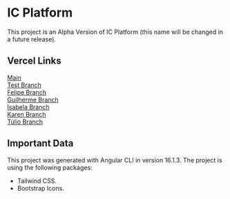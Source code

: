 # IC Platform

This project is an Alpha Version of IC Platform (this name will be changed in a future release).

## Vercel Links

[Main](https://icplatform.vercel.app/) <br>
[Test Branch](https://icplatform-qa.vercel.app/) <br>
[Felipe Branch](https://felipe-alt-icplatform.vercel.app/) <br>
[Guilherme Branch](https://henry-alt-icplatform.vercel.app/) <br>
[Isabela Branch](https://bela-alt-icplatform.vercel.app/) <br>
[Karen Branch](https://karen-alt-icplatform.vercel.app/) <br>
[Túlio Branch](https://tulio-alt-icplatform.vercel.app/) 

## Important Data

This project was generated with Angular CLI in version 16.1.3.
The project is using the following packages:

  * Tailwind CSS.
  * Bootstrap Icons.
